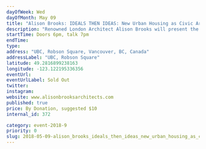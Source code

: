 ```yaml
---
dayOfWeek: Wed
dayOfMonth: May 09
title: "Alison Brooks: IDEALS THEN IDEAS: New Urban Housing as Civic Architecture"
description: "Renowned London Architect Alison Brooks will present the keynote lecture of Vancouver Design Week. ‘IDEALS THEN IDEAS: New Urban Housing as Civic Architecture’.  Alison will be discussing her practice philosophy, architectural approach and the ideal of ‘civicness’ relating her current and recently completed projects in housing and higher education. These include the Cohen Quadrangle at Oxford University and her exceptional mid-rise, high density residential schemes In London such as Ely Court, shortlisted for the 2017 Mies Award for contemporary European architecture. She will discuss how her architectural ideals of authenticity, generosity and beauty can be embedded in all urban development and will demonstrate the potential of housing to both express local culture and serve the wider community. "
startTime: Doors 6pm, talk 7pm
endTime: 
type: 
address: "UBC, Robson Square, Vancouver, BC, Canada"
addressLabel: "UBC, Robson Square"
latitude: 49.2816899238163
longitude: -123.122195336356
eventUrl: 
eventUrlLabel: Sold Out
twitter: 
instagram: 
website: www.alisonbrooksarchitects.com
published: true
price: By Donation, suggested $10
internal_id: 372

category: event-2018-9
priority: 0
slug: 2018-05-09-alison_brooks_ideals_then_ideas_new_urban_housing_as_civic_architecture
---
```

